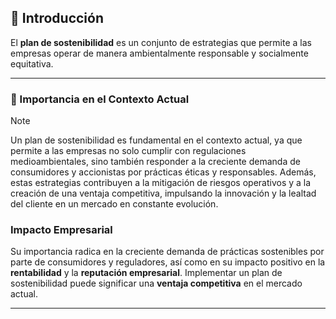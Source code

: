 ## 📑 Introducción

El **plan de sostenibilidad** es un conjunto de estrategias que permite a las empresas operar de manera ambientalmente responsable y socialmente equitativa.

---

### 💫 Importancia en el Contexto Actual

> [!NOTE]
>  Un plan de sostenibilidad es fundamental en el contexto actual, ya que permite a las empresas no solo cumplir con regulaciones medioambientales, sino también responder a la creciente demanda de consumidores y accionistas por prácticas éticas y responsables. Además, estas estrategias contribuyen a la mitigación de riesgos operativos y a la creación de una ventaja competitiva, impulsando la innovación y la lealtad del cliente en un mercado en constante evolución.

### Impacto Empresarial

Su importancia radica en la creciente demanda de prácticas sostenibles por parte de consumidores y reguladores, así como en su impacto positivo en la **rentabilidad** y la **reputación empresarial**. Implementar un plan de sostenibilidad puede significar una **ventaja competitiva** en el mercado actual.

---

